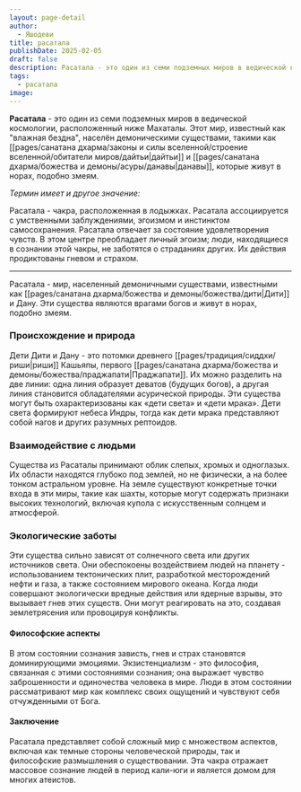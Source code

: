 ```yaml
---
layout: page-detail
author:
  - Яшодеви
title: расатала
publishDate: 2025-02-05
draft: false
description: Расатала - это один из семи подземных миров в ведической космологии, расположенный ниже Махаталы. Этот мир, известный как "влажная бездна", населён демоническими существами, такими как дайтьи и данавы, которые живут в норах, подобно змеям. Расатала ассоциируется с умственными заблуждениями, эгоизмом и инстинктом самосохранения. Существа из этого мира могут принимать облик детей и характеризуются холодным ветром, сопровождающим их появление.
tags:
  - расатала
image:
---
```

**Расатала** - это один из семи подземных миров в ведической космологии, расположенный ниже Махаталы. Этот мир, известный как "влажная бездна", населён демоническими существами, такими как [[pages/санатана дхарма/законы и силы вселенной/строение вселенной/обитатели миров/дайтьи|дайтьи]] и [[pages/санатана дхарма/божества и демоны/асуры/данавы|данавы]], которые живут в норах, подобно змеям. 

*Термин имеет и другое значение:*

Расатала - чакра, расположенная в лодыжках. 
Расатала ассоциируется с умственными заблуждениями, эгоизмом и инстинктом самосохранения. Расатала отвечает за состояние удовлетворения чувств. В этом центре преобладает личный эгоизм; люди, находящиеся в сознании этой чакры, не заботятся о страданиях других. Их действия продиктованы гневом и страхом.

---
Расатала - мир, населенный демоничными существами, известными как [[pages/санатана дхарма/божества и демоны/божества/дити|Дити]] и Дану. Эти существа являются врагами богов и живут в норах, подобно змеям.

### Происхождение и природа
Дети Дити и Дану - это потомки древнего [[pages/традиция/сиддхи/риши|риши]] Кашьяпы, первого [[pages/санатана дхарма/божества и демоны/божества/праджапати|Праджапати]]. Их можно разделить на две линии: одна линия образует деватов (будущих богов), а другая линия становится обладателями асурической природы. Эти существа могут быть охарактеризованы как «дети света» и «дети мрака». Дети света формируют небеса Индры, тогда как дети мрака представляют собой нагов и других разумных рептоидов.

### Взаимодействие с людьми
Существа из Расаталы принимают облик слепых, хромых и одноглазых. Их области находятся глубоко под землей, но не физически, а на более тонком астральном уровне. На земле существуют конкретные точки входа в эти миры, такие как шахты, которые могут содержать признаки высоких технологий, включая купола с искусственным солнцем и атмосферой.

### Экологические заботы
Эти существа сильно зависят от солнечного света или других источников света. Они обеспокоены воздействием людей на планету - использованием тектонических плит, разработкой месторождений нефти и газа, а также состоянием мирового океана. Когда люди совершают экологически вредные действия или ядерные взрывы, это вызывает гнев этих существ. Они могут реагировать на это, создавая землетрясения или провоцируя конфликты.

#### Философские аспекты
В этом состоянии сознания зависть, гнев и страх становятся доминирующими эмоциями. Экзистенциализм - это философия, связанная с этими состояниями сознания; она выражает чувство заброшенности и одиночества человека в мире. Люди в этом состоянии рассматривают мир как комплекс своих ощущений и чувствуют себя отчужденными от Бога.

#### Заключение
Расатала представляет собой сложный мир с множеством аспектов, включая как темные стороны человеческой природы, так и философские размышления о существовании. Эта чакра отражает массовое сознание людей в период кали-юги и является домом для многих атеистов.